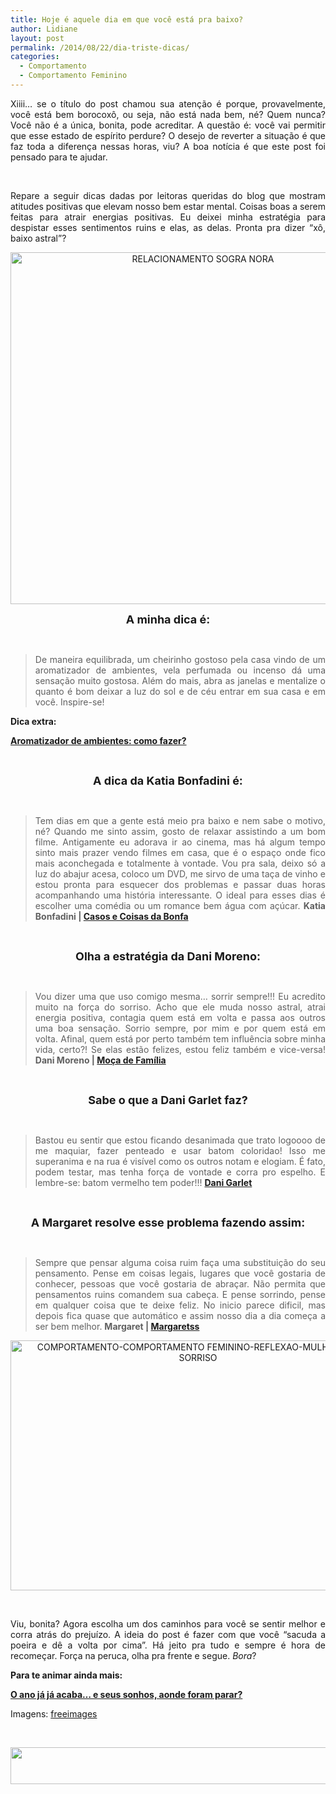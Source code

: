 ```yaml
---
title: Hoje é aquele dia em que você está pra baixo?
author: Lidiane
layout: post
permalink: /2014/08/22/dia-triste-dicas/
categories:
  - Comportamento
  - Comportamento Feminino
---
```

<p style="text-align: justify;">
  Xiiii… se o título do post chamou sua atenção é porque, provavelmente, você está bem borocoxô, ou seja, não está nada bem, né? Quem nunca? Você não é a única, bonita, pode acreditar. A questão é: você vai permitir que esse estado de espírito perdure? O desejo de reverter a situação é que faz toda a diferença nessas horas, viu? A boa notícia é que este post foi pensado para te ajudar.
</p>

&nbsp;

<p align="justify">
  Repare a seguir dicas dadas por leitoras queridas do blog que mostram atitudes positivas que elevam nosso bem estar mental. Coisas boas a serem feitas para atrair energias positivas. Eu deixei minha estratégia para despistar esses sentimentos ruins e elas, as delas. Pronta pra dizer “xô, baixo astral”?
</p>

<!--more-->

<p align="center">
  <a href="https://www.trololodemulher.com.br/2012/04/RELACIONAMENTO-SOGRA-NORA.jpg"><img class="alignnone size-full wp-image-8687" src="https://www.trololodemulher.com.br/2012/04/RELACIONAMENTO-SOGRA-NORA.jpg" alt="RELACIONAMENTO SOGRA NORA" width="600" height="563" /></a>
</p>

<p align="center">
  <strong><span style="font-size: large;">A minha dica é:</span></strong>
</p>

&nbsp;

> <p align="justify">
>   De maneira equilibrada, um cheirinho gostoso pela casa vindo de um aromatizador de ambientes, vela perfumada ou incenso dá uma sensação muito gostosa. Além do mais, abra as janelas e mentalize o quanto é bom deixar a luz do sol e de céu entrar em sua casa e em você. Inspire-se!
> </p>

<p align="justify">
  <strong>Dica extra:</strong>
</p>

<p align="justify">
  <a href="http://www.trololodemulher.com.br/2011/05/19/aromatizador-de-ambientes/" target="_blank" rel="noopener noreferrer"><strong>Aromatizador de ambientes: como fazer?</strong></a>
</p>

&nbsp;

<p align="center">
  <strong><span style="font-size: large;">A dica da Katia Bonfadini é:</span></strong>
</p>

&nbsp;

> <p align="justify">
>   Tem dias em que a gente está meio pra baixo e nem sabe o motivo, né? Quando me sinto assim, gosto de relaxar assistindo a um bom filme. Antigamente eu adorava ir ao cinema, mas há algum tempo sinto mais prazer vendo filmes em casa, que é o espaço onde fico mais aconchegada e totalmente à vontade. Vou pra sala, deixo só a luz do abajur acesa, coloco um DVD, me sirvo de uma taça de vinho e estou pronta para esquecer dos problemas e passar duas horas acompanhando uma história interessante. O ideal para esses dias é escolher uma comédia ou um romance bem água com açúcar. <strong>Katia Bonfadini | <a href="http://casosecoisasdabonfa.blogspot.com.br/" target="_blank" rel="noopener noreferrer">Casos e Coisas da Bonfa</a></strong>
> </p>

&nbsp;

<p align="center">
  <strong><span style="font-size: large;">Olha a estratégia da Dani Moreno:</span></strong>
</p>

&nbsp;

> <p align="justify">
>   Vou dizer uma que uso comigo mesma&#8230; sorrir sempre!!! Eu acredito muito na força do sorriso. Acho que ele muda nosso astral, atrai energia positiva, contagia quem está em volta e passa aos outros uma boa sensação. Sorrio sempre, por mim e por quem está em volta. Afinal, quem está por perto também tem influência sobre minha vida, certo?! Se elas estão felizes, estou feliz também e vice-versa! <strong>Dani Moreno | </strong><a href="http://danimoreno.com.br/" target="_blank" rel="noopener noreferrer"><strong>Moça de Família</strong></a>
> </p>

&nbsp;

<p align="center">
  <strong><span style="font-size: large;">Sabe o que a Dani Garlet faz?</span></strong>
</p>

&nbsp;

> <p align="justify">
>   Bastou eu sentir que estou ficando desanimada que trato logoooo de me maquiar, fazer penteado e usar batom coloridao! Isso me superanima e na rua é visível como os outros notam e elogiam. É fato, podem testar, mas tenha força de vontade e corra pro espelho. E lembre-se: batom vermelho tem poder!!! <strong><a href="http://www.danigarlet.com.br/" target="_blank" rel="noopener noreferrer">Dani Garlet</a></strong>
> </p>

&nbsp;

<p align="center">
  <strong><span style="font-size: large;">A Margaret resolve esse problema fazendo assim:</span></strong>
</p>

&nbsp;

> <p align="justify">
>   Sempre que pensar alguma coisa ruim faça uma substituição do seu pensamento. Pense em coisas legais, lugares que você gostaria de conhecer, pessoas que você gostaria de abraçar. Não permita que pensamentos ruins comandem sua cabeça. E pense sorrindo, pense em qualquer coisa que te deixe feliz. No inicio parece dificil, mas depois fica quase que automático e assim nosso dia a dia começa a ser bem melhor. <strong>Margaret | <a href="http://www.margaretss.com.br/" target="_blank" rel="noopener noreferrer">Margaretss</a></strong>
> </p>

<p align="center">
  <a href="https://www.trololodemulher.com.br/2014/08/COMPORTAMENTO-COMPORTAMENTO-FEMININO-REFLEXAO-MULHER-FELIZ-SORRISO.jpg"><img class="alignnone size-full wp-image-10294" src="https://www.trololodemulher.com.br/2014/08/COMPORTAMENTO-COMPORTAMENTO-FEMININO-REFLEXAO-MULHER-FELIZ-SORRISO.jpg" alt="COMPORTAMENTO-COMPORTAMENTO FEMININO-REFLEXAO-MULHER FELIZ-SORRISO" width="600" height="400" /></a>
</p>

&nbsp;

<p align="justify">
  Viu, bonita? Agora escolha um dos caminhos para você se sentir melhor e corra atrás do prejuízo. A ideia do post é fazer com que você “sacuda a poeira e dê a volta por cima”. Há jeito pra tudo e sempre é hora de recomeçar. Força na peruca, olha pra frente e segue. <em>Bora</em>?
</p>

<p align="justify">
  <strong>Para te animar ainda mais:</strong>
</p>

<p align="justify">
  <a href="http://www.trololodemulher.com.br/2014/08/15/sonhos/" target="_blank" rel="noopener noreferrer"><strong>O ano já já acaba… e seus sonhos, aonde foram parar?</strong></a>
</p>

<p align="justify">
  Imagens: <a href="http://www.freeimages.com/" target="_blank" rel="noopener noreferrer">freeimages</a>
</p>

&nbsp;

<p align="center">
  <a href="http://feedburner.google.com/fb/a/mailverify?uri=blogbichafemea&loc=pt_BR" target="_blank" rel="noopener noreferrer"><img class="alignnone size-full wp-image-8451" title="Assine o Bicha Fêmea grátis!" src="https://www.trololodemulher.com.br/2012/01/rodapé.png" alt="" width="600" height="59" /></a>
</p>

&nbsp;

&nbsp;

&nbsp;